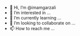 - 👋 Hi, I’m @imamgarzali
- 👀 I’m interested in ...
- 🌱 I’m currently learning ...
- 💞️ I’m looking to collaborate on ...
- 📫 How to reach me ...

<!---
imamgarzali/imamgarzali is a ✨ special ✨ repository because its `README.md` (this file) appears on your GitHub profile.
You can click the Preview link to take a look at your changes.
--->
